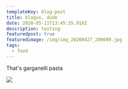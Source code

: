 ```yaml
---
templateKey: blog-post
title: blogus, dude
date: 2020-05-11T13:45:35.916Z
description: testing
featuredpost: true
featuredimage: /img/img_20200427_200609.jpg
tags:
  - food
---
```

That's garganelli pasta

![](/img/img_20200427_200609.jpg)